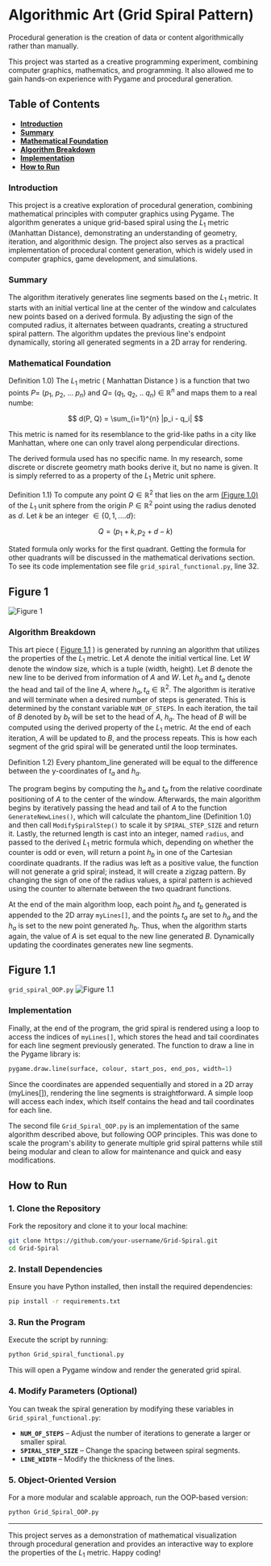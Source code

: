 # Algorithmic Art (Grid Spiral Pattern)

Procedural generation is the creation of data or content algorithmically rather than manually.  

This project was started as a creative programming experiment, combining computer graphics, mathematics, and programming. It also allowed me to gain hands-on experience with Pygame and procedural generation.

## Table of Contents
- [**Introduction**](#introduction)
- [**Summary**](#summary)
- [**Mathematical Foundation**](#mathematical-foundation)
- [**Algorithm Breakdown**](#algorithm-breakdown)
- [**Implementation**](#implementation)
- [**How to Run**](#how-to-run)

### Introduction
This project is a creative exploration of procedural generation, combining mathematical principles with computer graphics using Pygame. The algorithm generates a unique grid-based spiral using the $L_1$ metric (Manhattan Distance), demonstrating an understanding of geometry, iteration, and algorithmic design. The project also serves as a practical implementation of procedural content generation, which is widely used in computer graphics, game development, and simulations.

### Summary
The algorithm iteratively generates line segments based on the $L_1$ metric. It starts with an initial vertical line at the center of the window and calculates new points based on a derived formula. By adjusting the sign of the computed radius, it alternates between quadrants, creating a structured spiral pattern. The algorithm updates the previous line's endpoint dynamically, storing all generated segments in a 2D array for rendering.

### Mathematical Foundation
Definition 1.0) The $L_1$ metric ( Manhattan Distance ) is a function that two points 
$P =$  ($p_1$, $p_2$, ... $p_n$) and $Q =$ ($q_1$, $q_2$, .. $q_n$) $\in$ $\mathbb{R}^n$ and maps  them to a real numbe:

$$
d(P, Q) = \sum_{i=1}^{n} |p_i - q_i|
$$

This metric is named for its resemblance to the grid-like paths in a city like Manhattan, where one can only travel along perpendicular directions.

The derived formula used has no specific name. In my research, some discrete or discrete geometry math books derive it, but no name is given. It is simply referred to as a property of the $L_1$ Metric unit sphere.

Definition 1.1) To compute any point $Q \in \mathbb{R}^2$ that lies on the arm [(Figure 1.0)](#figure-1) of the $L_1$ unit sphere from the origin $P \in \mathbb{R}^2$ point using the radius denoted as $d$. Let $k$ be an integer $\in \{ 0, 1, .... d \}$:

$$
Q = ( p_1 + k ,  p_2 + d - k  )
$$

Stated formula only works for the first quadrant. Getting the formula for other quadrants will be discussed in the mathematical derivations section. To see its code implementation see file `grid_spiral_functional.py`, line 32.

## Figure 1

![Figure 1](illustrations/Figure_one.png)


### Algorithm Breakdown
This art piece ( [Figure 1.1](#figure-1.1) ) is generated by running an algorithm that utilizes the properties of the $L_1$ metric. Let $A$ denote the initial vertical line. Let $W$ denote the window size, which is a tuple (width, height). Let $B$ denote the new line to be derived from information of $A$ and $W$. Let  $h_a$ and  $t_a$  denote the head and tail of the line $A$, where  $h_a ,  t_a  \in \mathbb{R}^2$. The algorithm is iterative and will terminate when a desired number of steps is generated. This is determined by the constant variable `NUM_OF_STEPS`.  In each iteration, the tail of $B$ denoted by $b_t$ will be set to the head of $A$, $h_a$. The head of $B$ will be computed using the derived property of the $L_1$ metric. At the end of each iteration, $A$ will be updated to $B$, and the process repeats. This is how each segment of the grid spiral will be generated until the loop terminates.

Definition 1.2) Every phantom_line generated will be equal to the difference between the y-coordinates of $t_a$  and $h_a$.

The program begins by computing the $h_a$ and $t_a$ from the relative coordinate positioning of $A$ to the center of the window. Afterwards, the main algorithm begins by iteratively passing the head and tail of $A$ to the function `GenerateNewLines()`, which will calculate the phantom_line (Definition 1.0) and then call `ModifySpiralStep()` to scale it by `SPIRAL_STEP_SIZE` and return it. Lastly, the returned length is cast into an integer, named `radius`, and passed to the derived $L_1$ metric formula which, depending on whether the counter is odd or even, will return a point  $h_b$  in one of the Cartesian coordinate quadrants. If the radius was left as a positive value, the function will not generate a grid spiral; instead, it will create a zigzag pattern. By changing the sign of one of the radius values, a spiral pattern is achieved using the counter to alternate between the two quadrant functions.

At the end of the main algorithm loop, each point $h_b$  and  $t_b$ generated is appended to the 2D array `myLines[]`, and the points $t_a$ are set to $h_a$ and the $h_a$ is set to the new point generated $h_b$. Thus, when the algorithm starts again, the value of $A$ is set equal to the new line generated $B$. Dynamically updating the coordinates generates new line segments.

## Figure 1.1
`grid_spiral_OOP.py`
![Figure 1.1](illustrations/Figure_of_art.png)

### Implementation
Finally, at the end of the program, the grid spiral is rendered using a loop to access the indices of `myLines[]`, which stores the head and tail coordinates for each line segment previously generated. The function to draw a line in the Pygame library is:

```python
pygame.draw.line(surface, colour, start_pos, end_pos, width=1)
```

Since the coordinates are appended sequentially and stored in a 2D array (myLines[]), rendering the line segments is straightforward. A simple loop will access each index, which itself contains the head and tail coordinates for each line.

The second file `Grid_Spiral_OOP.py` is an implementation of the same algorithm described above, but following OOP principles. This was done to scale the program's ability to generate multiple grid spiral patterns while still being modular and clean to allow for maintenance and quick and easy modifications.

## How to Run
### 1. Clone the Repository
Fork the repository and clone it to your local machine:

```bash
git clone https://github.com/your-username/Grid-Spiral.git
cd Grid-Spiral
```

### 2. Install Dependencies
Ensure you have Python installed, then install the required dependencies:

```bash
pip install -r requirements.txt
```

### 3. Run the Program
Execute the script by running:

```bash
python Grid_spiral_functional.py
```

This will open a Pygame window and render the generated grid spiral.

### 4. Modify Parameters (Optional)
You can tweak the spiral generation by modifying these variables in `Grid_spiral_functional.py`:

- **`NUM_OF_STEPS`** – Adjust the number of iterations to generate a larger or smaller spiral.
- **`SPIRAL_STEP_SIZE`** – Change the spacing between spiral segments.
- **`LINE_WIDTH`** – Modify the thickness of the lines.

### 5. Object-Oriented Version
For a more modular and scalable approach, run the OOP-based version:

```bash
python Grid_Spiral_OOP.py
```

---
This project serves as a demonstration of mathematical visualization through procedural generation and provides an interactive way to explore the properties of the $L_1$ metric. Happy coding!


